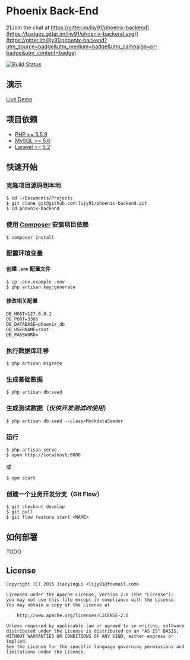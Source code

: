# Phoenix Back-End

[![Join the chat at https://gitter.im/lijy91/phoenix-backend](https://badges.gitter.im/lijy91/phoenix-backend.svg)](https://gitter.im/lijy91/phoenix-backend?utm_source=badge&utm_medium=badge&utm_campaign=pr-badge&utm_content=badge)

[![Build Status](https://api.travis-ci.org/lijy91/phoenix-backend.svg?branch=master)](https://travis-ci.org/lijy91/phoenix-backend)

## 演示
[Live Demo](http://phoenix-backend.daoapp.io)

## 项目依赖
- [PHP >= 5.5.9](http://php.net/)
- [MySQL >= 5.6](https://www.mysql.com/)
- [Laravel >= 5.2](http://laravel.com/)

## 快速开始

### 克隆项目源码到本地
```
$ cd ~/Documents/Projects
$ git clone git@github.com:lijy91/phoenix-backend.git
$ cd phoenix-backend
```

### 使用 [Composer](https://getcomposer.org/) 安装项目依赖
```
$ composer install
```

### 配置环境变量
#### 创建 `.env` 配置文件
```
$ cp .env.example .env
$ php artisan key:generate
```

#### 修改相关配置
```
DB_HOST=127.0.0.1
DB_PORT=3306
DB_DATABASE=phoenix_db
DB_USERNAME=root
DB_PASSWORD=
```

### 执行数据库迁移
```
$ php artisan migrate
```

### 生成基础数据
```
$ php artisan db:seed
```

### 生成测试数据（***仅供开发测试时使用***）
```
$ php artisan db:seed --class=MockdataSeeder
```

### 运行
```
$ php artisan serve
$ open http://localhost:8000
```
或
```
$ npm start
```

### 创建一个业务开发分支（Git Flow）
```
$ git checkout develop
$ git pull
$ git flow feature start <NAME>
```

## 如何部署
TODO

## License

    Copyright (C) 2015 JianyingLi <lijy91@foxmail.com>

    Licensed under the Apache License, Version 2.0 (the "License");
    you may not use this file except in compliance with the License.
    You may obtain a copy of the License at

        http://www.apache.org/licenses/LICENSE-2.0

    Unless required by applicable law or agreed to in writing, software
    distributed under the License is distributed on an "AS IS" BASIS,
    WITHOUT WARRANTIES OR CONDITIONS OF ANY KIND, either express or implied.
    See the License for the specific language governing permissions and
    limitations under the License.
